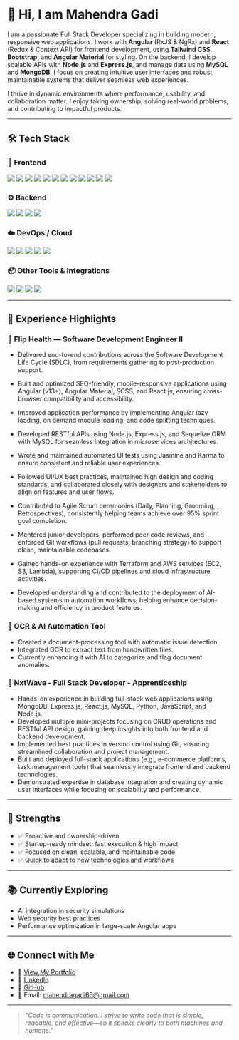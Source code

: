# 👋 Hi, I am Mahendra Gadi

I am a passionate Full Stack Developer specializing in building modern, responsive web applications. I work with **Angular** (RxJS & NgRx) and **React** (Redux & Context API) for frontend development, using **Tailwind CSS**, **Bootstrap**, and **Angular Material** for styling. On the backend, I develop scalable APIs with **Node.js** and **Express.js**, and manage data using **MySQL** and **MongoDB**. I focus on creating intuitive user interfaces and robust, maintainable systems that deliver seamless web experiences.


I thrive in dynamic environments where performance, usability, and collaboration matter. I enjoy taking ownership, solving real-world problems, and contributing to impactful products.

---

## 🛠 Tech Stack


### 🧩 Frontend

<p>
<img src="https://img.shields.io/badge/HTML5-E34F26?style=for-the-badge&logo=html5&logoColor=white" />
<img src="https://img.shields.io/badge/CSS3-1572B6?style=for-the-badge&logo=css3&logoColor=white" />
<img src="https://img.shields.io/badge/Bootstrap-7952B3?style=for-the-badge&logo=bootstrap&logoColor=white" />
<img src="https://img.shields.io/badge/JavaScript-F7DF1E?style=for-the-badge&logo=javascript&logoColor=black" />
<img src="https://img.shields.io/badge/TypeScript-3178C6?style=for-the-badge&logo=typescript&logoColor=white" />
<img src="https://img.shields.io/badge/Angular-DD0031?style=for-the-badge&logo=angular&logoColor=white" />
<img src="https://img.shields.io/badge/React-20232A?style=for-the-badge&logo=react&logoColor=61DAFB" />
<img src="https://img.shields.io/badge/TailwindCSS-06B6D4?style=for-the-badge&logo=tailwind-css&logoColor=white" />
<img src="https://img.shields.io/badge/Angular%20Material-009688?style=for-the-badge&logo=angular&logoColor=white" />
<img src="https://img.shields.io/badge/RxJS-B7178C?style=for-the-badge&logo=reactivex&logoColor=white" />
<img src="https://img.shields.io/badge/Jasmine-8A4182?style=for-the-badge&logo=jasmine&logoColor=white" />
<img src="https://img.shields.io/badge/Karma-3DDC84?style=for-the-badge&logo=karma&logoColor=white" />
</p>

### ⚙️ Backend

<p>
  <img src="https://img.shields.io/badge/Node.js-339933?style=for-the-badge&logo=nodedotjs&logoColor=white" />
  <img src="https://img.shields.io/badge/Express.js-000000?style=for-the-badge&logo=express&logoColor=white" />
  <img src="https://img.shields.io/badge/MongoDB-4EA94B?style=for-the-badge&logo=mongodb&logoColor=white" />
  <img src="https://img.shields.io/badge/MySQL-00758F?style=for-the-badge&logo=mysql&logoColor=white" />
</p>

### ☁️ DevOps / Cloud

<p>
  <img src="https://img.shields.io/badge/AWS-232F3E?style=for-the-badge&logo=amazon-aws&logoColor=white" />
  <img src="https://img.shields.io/badge/Terraform-7B42BC?style=for-the-badge&logo=terraform&logoColor=white" />
  <img src="https://img.shields.io/badge/Jenkins-D24939?style=for-the-badge&logo=jenkins&logoColor=white" />
  <img src="https://img.shields.io/badge/Docker-2496ED?style=for-the-badge&logo=docker&logoColor=white" />
  <img src="https://img.shields.io/badge/Kubernetes-326CE5?style=for-the-badge&logo=kubernetes&logoColor=white" />
</p>

### 📦 Other Tools & Integrations

<p>
  <img src="https://img.shields.io/badge/Firebase-FFCA28?style=for-the-badge&logo=firebase&logoColor=black" />
  <img src="https://img.shields.io/badge/Razorpay-02042B?style=for-the-badge&logo=razorpay&logoColor=white" />
  <img src="https://img.shields.io/badge/Git-F05032?style=for-the-badge&logo=git&logoColor=white" />
  <img src="https://img.shields.io/badge/Postman-FF6C37?style=for-the-badge&logo=postman&logoColor=white" />
</p>

---

## 💼 Experience Highlights

### 🔹 Flip Health — Software Development Engineer II  
- Delivered end-to-end contributions across the Software Development Life Cycle 
(SDLC), from requirements gathering to post-production support. 
- Built and optimized SEO-friendly, mobile-responsive applications using Angular 
(v13+), Angular Material, SCSS, and React.js, ensuring cross-browser compatibility 
and accessibility. 
- Improved application performance by implementing Angular lazy loading, on
demand module loading, and code splitting techniques. 
- Developed RESTful APIs using Node.js, Express.js, and Sequelize ORM with MySQL for 
seamless integration in microservices architectures. 
- Wrote and maintained automated UI tests using Jasmine and Karma to ensure 
consistent and reliable user experiences. 
- Followed UI/UX best practices, maintained high design and coding standards, and 
collaborated closely with designers and stakeholders to align on features and user 
flows. 
- Contributed to Agile Scrum ceremonies (Daily, Planning, Grooming, Retrospectives), 
consistently helping teams achieve over 95% sprint goal completion. 
- Mentored junior developers, performed peer code reviews, and enforced Git 
workflows (pull requests, branching strategy) to support clean, maintainable 
codebases. 
- Gained hands-on experience with Terraform and AWS services (EC2, S3, Lambda), 
supporting CI/CD pipelines and cloud infrastructure activities. 
 
- Developed understanding and contributed to the deployment of AI-based systems in 
automation workflows, helping enhance decision-making and efficiency in product 
features.

### 🔹 OCR & AI Automation Tool  
- Created a document-processing tool with automatic issue detection.  
- Integrated OCR to extract text from handwritten files.  
- Currently enhancing it with AI to categorize and flag document anomalies.

### 🔹 NxtWave - Full Stack Developer - Apprenticeship  
- Hands-on experience in building full-stack web applications using MongoDB, 
Express.js, React.js, MySQL, Python, JavaScript, and Node.js. 
- Developed multiple mini-projects focusing on CRUD operations and RESTful API 
design, gaining deep insights into both frontend and backend development. 
- Implemented best practices in version control using Git, ensuring streamlined 
collaboration and project management. 
- Built and deployed full-stack applications (e.g., e-commerce platforms, task 
management tools) that seamlessly integrate frontend and backend technologies. 
- Demonstrated expertise in database integration and creating dynamic user interfaces 
while focusing on scalability and performance. 
---

## 🎯 Strengths
- ✅ Proactive and ownership-driven
- ✅ Startup-ready mindset: fast execution & high impact
- ✅ Focused on clean, scalable, and maintainable code
- ✅ Quick to adapt to new technologies and workflows

---

## 📚 Currently Exploring
- AI integration in security simulations
- Web security best practices
- Performance optimization in large-scale Angular apps

---



## 🌐 Connect with Me

- 🚀 [View My Portfolio](https://gadimahendra.github.io/portfolio/)
- 🔗 [LinkedIn](https://www.linkedin.com/in/mahendra-gadi/)
- 🐙 [GitHub](https://github.com/gadimahendra)
- 📧 Email: [mahendragadi66@gmail.com](mailto:mahendragadi66@gmail.com)


---

> *"Code is communication. I strive to write code that is simple, readable, and effective—so it speaks clearly to both machines and humans."*

